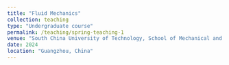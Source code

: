 ```yaml
---
title: "Fluid Mechanics"
collection: teaching
type: "Undergraduate course"
permalink: /teaching/spring-teaching-1
venue: "South China University of Technology, School of Mechanical and Automotive Engineering"
date: 2024
location: "Guangzhou, China"
---
```


